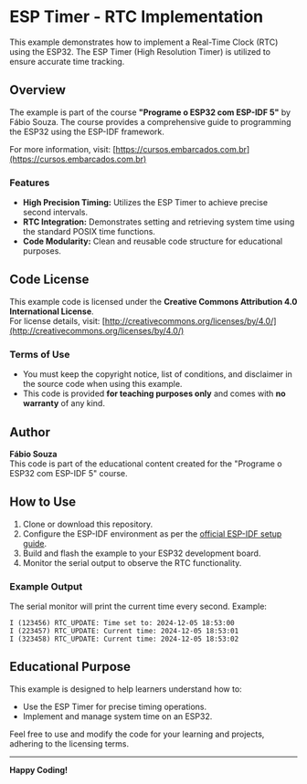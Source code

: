 # ESP Timer - RTC Implementation

This example demonstrates how to implement a Real-Time Clock (RTC) using the ESP32. The ESP Timer (High Resolution Timer) is utilized to ensure accurate time tracking.

## Overview

The example is part of the course **"Programe o ESP32 com ESP-IDF 5"** by Fábio Souza. The course provides a comprehensive guide to programming the ESP32 using the ESP-IDF framework.

For more information, visit: [https://cursos.embarcados.com.br](https://cursos.embarcados.com.br)

### Features

- **High Precision Timing:** Utilizes the ESP Timer to achieve precise second intervals.
- **RTC Integration:** Demonstrates setting and retrieving system time using the standard POSIX time functions.
- **Code Modularity:** Clean and reusable code structure for educational purposes.

## Code License

This example code is licensed under the **Creative Commons Attribution 4.0 International License**.  
For license details, visit: [http://creativecommons.org/licenses/by/4.0/](http://creativecommons.org/licenses/by/4.0/)

### Terms of Use

- You must keep the copyright notice, list of conditions, and disclaimer in the source code when using this example.
- This code is provided **for teaching purposes only** and comes with **no warranty** of any kind.

## Author

**Fábio Souza**  
This code is part of the educational content created for the "Programe o ESP32 com ESP-IDF 5" course.

## How to Use

1. Clone or download this repository.
2. Configure the ESP-IDF environment as per the [official ESP-IDF setup guide](https://docs.espressif.com/projects/esp-idf/en/latest/).
3. Build and flash the example to your ESP32 development board.
4. Monitor the serial output to observe the RTC functionality.

### Example Output

The serial monitor will print the current time every second. Example:

```
I (123456) RTC_UPDATE: Time set to: 2024-12-05 18:53:00 
I (223457) RTC_UPDATE: Current time: 2024-12-05 18:53:01 
I (323458) RTC_UPDATE: Current time: 2024-12-05 18:53:02
```

## Educational Purpose

This example is designed to help learners understand how to:
- Use the ESP Timer for precise timing operations.
- Implement and manage system time on an ESP32.

Feel free to use and modify the code for your learning and projects, adhering to the licensing terms.

---

**Happy Coding!**